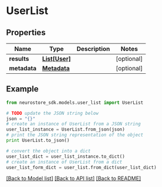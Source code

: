 # UserList


## Properties
Name | Type | Description | Notes
------------ | ------------- | ------------- | -------------
**results** | [**List[User]**](User.md) |  | [optional] 
**metadata** | [**Metadata**](Metadata.md) |  | [optional] 

## Example

```python
from neurostore_sdk.models.user_list import UserList

# TODO update the JSON string below
json = "{}"
# create an instance of UserList from a JSON string
user_list_instance = UserList.from_json(json)
# print the JSON string representation of the object
print UserList.to_json()

# convert the object into a dict
user_list_dict = user_list_instance.to_dict()
# create an instance of UserList from a dict
user_list_form_dict = user_list.from_dict(user_list_dict)
```
[[Back to Model list]](../README.md#documentation-for-models) [[Back to API list]](../README.md#documentation-for-api-endpoints) [[Back to README]](../README.md)



